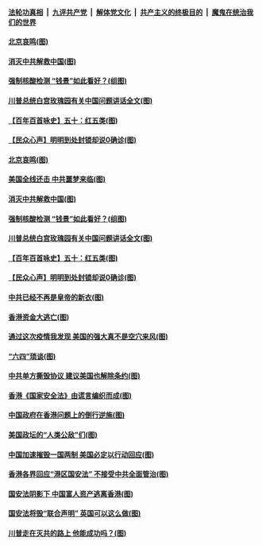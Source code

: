 ####  [法轮功真相](../../../../basic/blob/master/README.md?t=06010101) &nbsp;|&nbsp; [九评共产党](../../../../9ping.md/blob/master/README.md?t=06010101) &nbsp;|&nbsp; [解体党文化](../../../../jtdwh.md/blob/master/README.md?t=06010101)  &nbsp;|&nbsp; [共产主义的终极目的](../../../../gczydzjmd.md/blob/master/README.md?t=06010101) &nbsp;|&nbsp; [魔鬼在统治我们的世界](../../../../mgztzwmdsj.md/blob/master/README.md?t=06010101) 

#### [北京哀鸣(图)](../pages/p4/935008.md?t=06010101) 

#### [消灭中共解救中国(图)](../pages/p4/935004.md?t=06010101) 

#### [强制核酸检测 “钱景”如此看好？(组图)](../pages/p4/935022.md?t=06010101) 

#### [川普总统白宫玫瑰园有关中国问题讲话全文(图)](../pages/p4/935013.md?t=06010101) 

#### [【百年百首咏史】五十：红五类(图)](../pages/p4/934996.md?t=06010101) 

#### [【民众心声】明明到处封锁却说0确诊(图)](../pages/p4/934516.md?t=06010101) 

#### [北京哀鸣(图)](../pages/p4/935008.md?t=06010101) 

#### [美国全线还击 中共噩梦来临(图)](../pages/p4/934955.md?t=06010101) 

#### [消灭中共解救中国(图)](../pages/p4/935004.md?t=06010101) 

#### [强制核酸检测 “钱景”如此看好？(组图)](../pages/p4/935022.md?t=06010101) 

#### [川普总统白宫玫瑰园有关中国问题讲话全文(图)](../pages/p4/935013.md?t=06010101) 

#### [【百年百首咏史】五十：红五类(图)](../pages/p4/934996.md?t=06010101) 

#### [【民众心声】明明到处封锁却说0确诊(图)](../pages/p4/934516.md?t=06010101) 

#### [中共已经不再是皇帝的新衣(图)](../pages/p4/934896.md?t=06010101) 

#### [香港资金大逃亡(图)](../pages/p4/934894.md?t=06010101) 

#### [通过这次疫情我发现 美国的强大真不是空穴来风(图)](../pages/p4/934888.md?t=06010101) 

#### [“六四”琐谈(图)](../pages/p4/934905.md?t=06010101) 

#### [中共单方撕毁协议 建议美国也解除条约(图)](../pages/p4/934887.md?t=06010101) 

#### [香港《国家安全法》由谎言编织而成(图)](../pages/p4/934886.md?t=06010101) 

#### [中国政府在香港问题上的倒行逆施(图)](../pages/p4/934880.md?t=06010101) 

#### [美国政坛的“人类公敌”们(图)](../pages/p4/934890.md?t=06010101) 

#### [中国加速摧毁一国两制 美国必定以行动回应(图)](../pages/p4/934815.md?t=06010101) 

#### [香港各界回应“港区国安法” 不接受中共全面管治(图)](../pages/p4/934801.md?t=06010101) 

#### [国安法阴影下 中国富人资产逃离香港(图)](../pages/p4/934775.md?t=06010101) 

#### [国安法将毁“联合声明” 英国可以这么做(图)](../pages/p4/934777.md?t=06010101) 

#### [川普走在灭共的路上 他能成功吗？(图)](../pages/p4/934782.md?t=06010101) 

